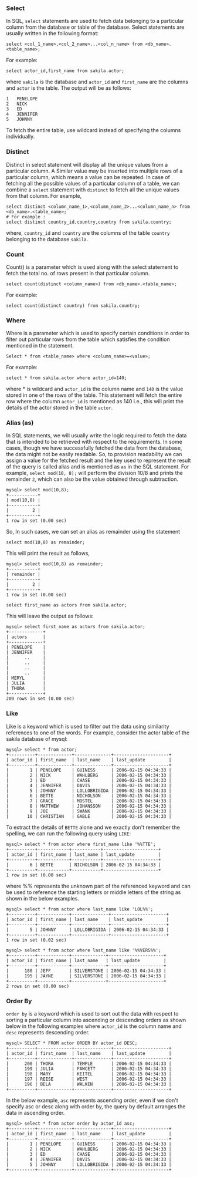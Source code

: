 ### Select
In SQL, `select` statements are used to fetch data belonging to a particular column from the database or table  of the database. Select statements are usually written in the following format:
```
select <col_1_name>,<col_2_name>...<col_n_name> from <db_name>.<table_name>;
```
For example:
```
select actor_id,first_name from sakila.actor;
```
where `sakila` is the database and `actor_id` and `first_name` are the columns and `actor` is the table.
The output will be as follows:
```
1	PENELOPE
2	NICK
3	ED
4	JENNIFER
5	JOHNNY
```
To fetch the entire table, use wildcard instead of specifying the columns individually.

### Distinct
Distinct in select statement will display all the unique values from a particular column.
A Similar value may be inserted into multiple rows of a particular column, which means a value can be repeated. In case of fetching all the possible values of a particular column of a table, we can combine a `select` statement with `distinct` to fetch all the unique values from that column. For example,
```
select distinct <column_name_1>,<column_name_2>...<column_name_n> from <db_name>.<table_name>;
# For example :
select distinct country_id,country,country from sakila.country;
```
where, `country_id` and `country` are the columns of the table `country` belonging to the database `sakila`.

### Count
Count() is a parameter which is used along with the select statement to fetch the total no. of rows present in that particular column. 
```
select count(distinct <column_name>) from <db_name>.<table_name>;
```
For example:
```
select count(distinct country) from sakila.country;
```

### Where
Where is a parameter which is used to specify certain conditions in order to filter out particular rows from the table  which satisfies the condition mentioned in the statement.
```
Select * from <table_name> where <column_name>=<value>;
``` 
For example:
```
select * from sakila.actor where actor_id=140;
```
where * is wildcard and `actor_id` is the column name and `140` is the value stored in one of the rows of the table.
This statement will fetch the entire row where the column `actor_id` is mentioned as 140 i.e., this will print the details of the actor stored in the table `actor`.

### Alias (as)
In SQL statements, we will usually write the logic required to fetch the data that is intended to be retrieved with respect to the requirements. In some cases, though we have successfully fetched the data from the database, the data might not be easily readable. So, to provision readability we can assign a value for the fetched result and the key used to represent the result of the query is called alias and is mentioned as `as` in the SQL statement.
For example,
`select mod(10, 8);` will perform the division 10/8 and prints the remainder `2`, which can also be the value obtained through subtraction. 
```
mysql> select mod(10,8);
+-----------+
| mod(10,8) |
+-----------+
|         2 |
+-----------+
1 row in set (0.00 sec)
```
So, In such cases, we can set an alias as remainder using the statement
```
select mod(10,8) as remainder;
```
This will print the result as follows,
```
mysql> select mod(10,8) as remainder;
+-----------+
| remainder |
+-----------+
|         2 |
+-----------+
1 row in set (0.00 sec)
```

```
select first_name as actors from sakila.actor;
```
This will leave the output as follows:
```
mysql> select first_name as actors from sakila.actor;
+-------------+
| actors      |
+-------------+
| PENELOPE    |
| JENNIFER    |
|      ..     |
|      ..     |
|      ..     |
|      ..     |
| MERYL       |
| JULIA       |
| THORA       |
+-------------+
200 rows in set (0.00 sec)
```
### Like
Like is a keyword which is used to filter out the data using similarity references to one of the words.
For example, consider the actor table of the sakila database of mysql:
```
mysql> select * from actor;
+----------+-------------+--------------+---------------------+
| actor_id | first_name  | last_name    | last_update         |
+----------+-------------+--------------+---------------------+
|        1 | PENELOPE    | GUINESS      | 2006-02-15 04:34:33 |
|        2 | NICK        | WAHLBERG     | 2006-02-15 04:34:33 |
|        3 | ED          | CHASE        | 2006-02-15 04:34:33 |
|        4 | JENNIFER    | DAVIS        | 2006-02-15 04:34:33 |
|        5 | JOHNNY      | LOLLOBRIGIDA | 2006-02-15 04:34:33 |
|        6 | BETTE       | NICHOLSON    | 2006-02-15 04:34:33 |
|        7 | GRACE       | MOSTEL       | 2006-02-15 04:34:33 |
|        8 | MATTHEW     | JOHANSSON    | 2006-02-15 04:34:33 |
|        9 | JOE         | SWANK        | 2006-02-15 04:34:33 |
|       10 | CHRISTIAN   | GABLE        | 2006-02-15 04:34:33 |
```
To extract the details of `BETTE` alone and we exactly don't remember the spelling, we can run the following query using `LIKE`:
```
mysql> select * from actor where first_name like '%%TTE';
+----------+------------+-----------+---------------------+
| actor_id | first_name | last_name | last_update         |
+----------+------------+-----------+---------------------+
|        6 | BETTE      | NICHOLSON | 2006-02-15 04:34:33 |
+----------+------------+-----------+---------------------+
1 row in set (0.00 sec)
```
where %% represents the unknown part of the referenced keyword and can be used to reference the starting letters or middle letters of the string as shown in the below examples.
```
mysql> select * from actor where last_name like 'LOL%%';
+----------+------------+--------------+---------------------+
| actor_id | first_name | last_name    | last_update         |
+----------+------------+--------------+---------------------+
|        5 | JOHNNY     | LOLLOBRIGIDA | 2006-02-15 04:34:33 |
+----------+------------+--------------+---------------------+
1 row in set (0.02 sec)
```
```
mysql> select * from actor where last_name like '%%VERS%%';
+----------+------------+-------------+---------------------+
| actor_id | first_name | last_name   | last_update         |
+----------+------------+-------------+---------------------+
|      180 | JEFF       | SILVERSTONE | 2006-02-15 04:34:33 |
|      195 | JAYNE      | SILVERSTONE | 2006-02-15 04:34:33 |
+----------+------------+-------------+---------------------+
2 rows in set (0.00 sec)
```

### Order By
`order by` is a keyword which is used to sort out the data with respect to sorting a particular column into ascending or descending orders as shown below in the following examples where `actor_id` is the column name and `desc` represents descending order.

``` 
mysql> SELECT * FROM actor ORDER BY actor_id DESC;
+----------+-------------+--------------+---------------------+
| actor_id | first_name  | last_name    | last_update         |
+----------+-------------+--------------+---------------------+
|      200 | THORA       | TEMPLE       | 2006-02-15 04:34:33 |
|      199 | JULIA       | FAWCETT      | 2006-02-15 04:34:33 |
|      198 | MARY        | KEITEL       | 2006-02-15 04:34:33 |
|      197 | REESE       | WEST         | 2006-02-15 04:34:33 |
|      196 | BELA        | WALKEN       | 2006-02-15 04:34:33 |
+----------+-------------+--------------+---------------------+
```
In the below example, `asc` represents ascending order, even if we don't specify asc or desc along with order by, the query by default arranges the data in ascending order.
```
mysql> select * from actor order by actor_id asc;
+----------+-------------+--------------+---------------------+
| actor_id | first_name  | last_name    | last_update         |
+----------+-------------+--------------+---------------------+
|        1 | PENELOPE    | GUINESS      | 2006-02-15 04:34:33 |
|        2 | NICK        | WAHLBERG     | 2006-02-15 04:34:33 |
|        3 | ED          | CHASE        | 2006-02-15 04:34:33 |
|        4 | JENNIFER    | DAVIS        | 2006-02-15 04:34:33 |
|        5 | JOHNNY      | LOLLOBRIGIDA | 2006-02-15 04:34:33 |
+----------+-------------+--------------+---------------------+
```